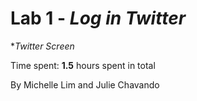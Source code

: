 # Lab 1 - *Log in Twitter*

**Twitter Screen* 

Time spent: **1.5** hours spent in total

By Michelle Lim and Julie Chavando

